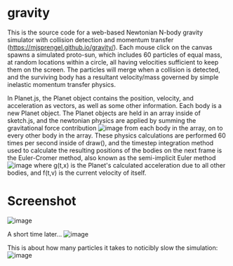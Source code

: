 # gravity
This is the source code for a web-based Newtonian N-body gravity simulator with collision detection and momentum transfer (https://mjsprengel.github.io/gravity/). Each mouse click on the canvas spawns a simulated proto-sun, which includes 60 particles of equal mass, at random locations within a circle, all having velocities sufficient to keep them on the screen. The particles will merge when a collision is detected, and the surviving body has a resultant velocity/mass governed by simple inelastic momentum transfer physics. 

In Planet.js, the Planet object contains the position, velocity, and acceleration as vectors, as well as some other information. Each body is a new Planet object. The Planet objects are held in an array inside of sketch.js, and the newtonian physics are applied by summing the gravitational force contribution 
![image](https://user-images.githubusercontent.com/18639528/36774909-890a11e4-1c25-11e8-88b5-c7877ecfed94.png)
from each body in the array, on to every other body in the array. These physics calculations are performed 60 times per second inside of draw(), and the timestep integration method used to calculate the resulting positions of the bodies on the next frame is the Euler-Cromer method, also known as the semi-implicit Euler method
![image](https://user-images.githubusercontent.com/18639528/36775137-6bba5c42-1c26-11e8-80ed-4c703f1b6840.png)
where g(t,x) is the Planet's calculated acceleration due to all other bodies, and f(t,v) is the current velocity of itself.


# Screenshot
![image](https://user-images.githubusercontent.com/18639528/36774129-615dc652-1c22-11e8-8170-c232552ef7b0.png)

A short time later...
![image](https://user-images.githubusercontent.com/18639528/36774169-866fa60e-1c22-11e8-9530-63d015704bff.png)

This is about how many particles it takes to noticibly slow the simulation:
![image](https://user-images.githubusercontent.com/18639528/36774209-aecf6cec-1c22-11e8-99c8-fd8203a5cbd5.png)



